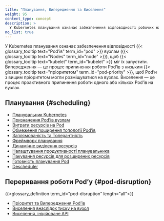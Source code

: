 ```yaml
---
title: "Планування, Випередження та Виселення"
weight: 95
content_type: concept
description: >
  У Kubernetes планування означає забезпечення відповідності робочих навантажень (Pods) вузлам (Nodes), щоб kubelet міг їх запустити. Випередження — це процес припинення роботи Podʼів з низьким пріоритетом, щоб Podʼи з вищим пріоритетом могли розміщуватися на вузлах. Виселення — це процес проактивного припинення роботи одного або кількох Podʼів на вузлах з нестачею ресурсів.
no_list: true
---
```


У Kubernetes планування означає забезпечення відповідності {{< glossary_tooltip text="Podʼів" term_id="pod" >}} вузлам ({{< glossary_tooltip text="Nodes" term_id="node" >}}), щоб {{< glossary_tooltip text="kubelet" term_id="kubelet" >}} міг їх запустити. Випередження — це процес припинення роботи Podʼів з низьким {{< glossary_tooltip text="пріоритетом" term_id="pod-priority" >}}, щоб Podʼи з вищим пріоритетом могли розміщуватися на вузлах. Виселення — це процес проактивного припинення роботи одного або кількох Podʼів на вузлах.

## Планування {#scheduling}

* [Планувальник Kubernetes](/docs/concepts/scheduling-eviction/kube-scheduler/)
* [Призначення Podʼів вузлам](/docs/concepts/scheduling-eviction/assign-pod-node/)
* [Витрати ресурсів на Pod](/docs/concepts/scheduling-eviction/pod-overhead/)
* [Обмеження поширення топології Podʼів](/docs/concepts/scheduling-eviction/topology-spread-constraints/)
* [Заплямованість та Толерантність](/docs/concepts/scheduling-eviction/taint-and-toleration/)
* [Фреймворк планування](/docs/concepts/scheduling-eviction/scheduling-framework)
* [Динамічне виділення ресурсів](/docs/concepts/scheduling-eviction/dynamic-resource-allocation)
* [Налаштування продуктивності планувальника](/docs/concepts/scheduling-eviction/scheduler-perf-tuning/)
* [Пакування ресурсів для розширених ресурсів](/docs/concepts/scheduling-eviction/resource-bin-packing/)
* [Готовність планування Pod](/docs/concepts/scheduling-eviction/pod-scheduling-readiness/)
* [Descheduler](https://github.com/kubernetes-sigs/descheduler#descheduler-for-kubernetes)

## Переривання роботи Podʼу {#pod-disruption}

{{<glossary_definition term_id="pod-disruption" length="all">}}

* [Пріоритет та Випередження Podʼів](/docs/concepts/scheduling-eviction/pod-priority-preemption/)
* [Виселення внаслідок тиску на вузол](/docs/concepts/scheduling-eviction/node-pressure-eviction/)
* [Виселення, ініційоване API](/docs/concepts/scheduling-eviction/api-eviction/)
